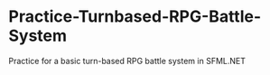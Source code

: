 # Practice-Turnbased-RPG-Battle-System
Practice for a basic turn-based RPG battle system in SFML.NET
